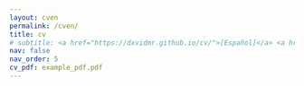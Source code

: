 ```yaml
---
layout: cven
permalink: /cven/
title: cv
# subtitle: <a href="https://dxvidmr.github.io/cv/">[Español]</a> <a href="https://dxvidmr.github.io/cven/">[English]</a>
nav: false
nav_order: 5
cv_pdf: example_pdf.pdf
---
```

